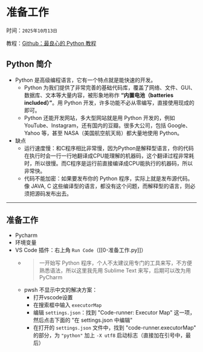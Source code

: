 # 准备工作

时间：`2025年10月13日`

教程：[Github：最良心的 Python 教程](https://github.com/walter201230/Python/tree/master/Article/PythonBasis)

## Python 简介

- Python 是高级编程语言，它有一个特点就是能快速的开发。
  - Python 为我们提供了非常完善的基础代码库，覆盖了网络、文件、GUI、数据库、文本等大量内容，被形象地称作 **“内置电池（batteries included）”**。用 Python 开发，许多功能不必从零编写，直接使用现成的即可。
  -  Python 还能开发网站，多大型网站就是用 Python 开发的，例如 YouTube、Instagram，还有国内的豆瓣。很多大公司，包括 Google、Yahoo 等，甚至 NASA（美国航空航天局）都大量地使用 Python。
-  缺点
   -  运行速度慢：和C程序相比非常慢，因为Python是解释型语言，你的代码在执行时会一行一行地翻译成CPU能理解的机器码，这个翻译过程非常耗时，所以很慢。而C程序是运行前直接编译成CPU能执行的机器码，所以非常快。
   - 代码不能加密：如果要发布你的 Python 程序，实际上就是发布源代码。像 JAVA, C 这些编译型的语言，都没有这个问题，而解释型的语言，则必须把源码发布出去。

---

## 准备工作

- Pycharm
- 环境变量
- VS Code 插件：右上角 `Run Code`（[[0-准备工作.py]]）
  - > 一开始写 Python 程序，个人不太建议用专门的工具来写，不方便熟悉语法，所以这里我先用 Sublime Text 来写，后期可以改为用 PyCharm 
  - pwsh 不显示中文的解决方案：
    - 打开vscode设置
    - 在搜索框中输入 `executorMap`
    - 编辑 `settings.json`：找到 "Code-runner: Executor Map" 这一项，然后点击下面的 "在 settings.json 中编辑"
    - 在打开的 `settings.json` 文件中，找到 "code-runner.executorMap" 的部分，为 `"python"` 加上 `-X utf8` 启动标志（直接加在引号中，最后）

